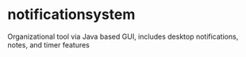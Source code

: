 # notificationsystem
Organizational tool via Java based GUI, includes desktop notifications, notes, and timer features
